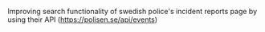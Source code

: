 Improving search functionality of swedish police's incident reports page by using their API (https://polisen.se/api/events)